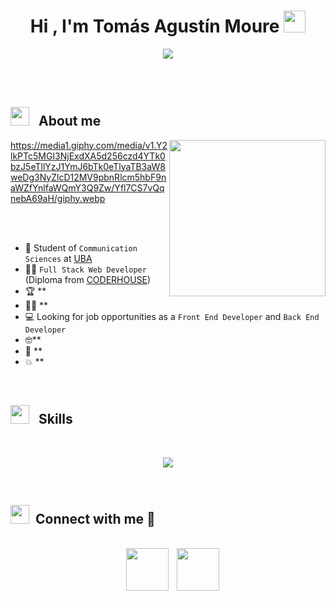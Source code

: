 <h1 align="center"><b>Hi , I'm Tomás Agustín Moure </b><img src="https://media.giphy.com/media/hvRJCLFzcasrR4ia7z/giphy.gif" width="35"></h1>
<p align="center">
  
  <img src="https://readme-typing-svg.herokuapp.com?font=Time+New+Roman&color=cyan&size=25&center=true&vCenter=true&width=600&height=100&lines=Full+Stack+Web+Developer+&hearts;++;Communication+Sciences+Student+at+UBA+&hearts;++;Front-End+Developer+&hearts;++;Buenos+Aires,+Argentina+&hearts;++&pause=250">
</a>

<br><br>

## <picture><img src = "https://github.com/7oSkaaa/7oSkaaa/blob/main/Images/about_me.gif?raw=true" width="30" height="30" style="margin-right: 10px;"></picture> About me

<picture> <img align="right" src="https://media.giphy.com/media/v1.Y2lkPTc5MGI3NjExbWt5NmV4eWQyODFjN2E2OTNscTd2dTR1ejI1c3ZwNml1aXh5dnBzNiZlcD12MV9naWZzX3NlYXJjaCZjdD1n/8m7nAJTYvzNUh54HQm/giphy.gif" width = 250px></picture>

https://media1.giphy.com/media/v1.Y2lkPTc5MGI3NjExdXA5d256czd4YTk0bzJ5eTllYzJ1YmJ6bTk0eTlyaTB3aW8weDg3NyZlcD12MV9pbnRlcm5hbF9naWZfYnlfaWQmY3Q9Zw/Yfl7CS7vQqnebA69aH/giphy.webp

<br><br>

- :school: Student of `Communication Sciences` at [UBA](https://www.uba.ar/)
- :student: `Full Stack Web Developer` (Diploma from [CODERHOUSE](https://www.coderhouse.com/ar/))
- :trophy: **
- :technologist: **
- :computer: Looking for job opportunities as a `Front End Developer` and `Back End Developer`
- :nerd_face:**
- :thinking: **
- :boom: **
<br>


## <img src="https://media2.giphy.com/media/QssGEmpkyEOhBCb7e1/giphy.gif?cid=ecf05e47a0n3gi1bfqntqmob8g9aid1oyj2wr3ds3mg700bl&rid=giphy.gif" width="30" height="30" style="margin-right: 10px;"><b> Skills</b>
<br>

<p align="center">
  <a href="https://skillicons.dev">
    <img src="https://skillicons.dev/icons?i=git,css,html,js,bootstrap,github,react," />
  </a>
</p>
<br>

## <img src="https://media.giphy.com/media/iY8CRBdQXODJSCERIr/giphy.gif" width="30" height="30" style="margin-right: 10px;">Connect with me 🤝 </h3>
<br>
<div align="center"  class="icons-social" style="margin-left: 10px;">
        <a style="margin-left: 5px;"  target="_blank" href="https://www.linkedin.com/in/tomimoure8/">
			<img src="https://github.com/user-attachments/assets/393ddd64-b956-4686-afe8-1f66ac3009bd" width="68" height="68"></a>
        <a style="margin-left: 10px;" target="_blank" href="https://www.instagram.com/tomas.moure/">
		<img src="https://github.com/user-attachments/assets/5fffe465-2b78-4e6d-8e18-52d0cf2a569b" width="68" height="68">  </a>
      </div> 

